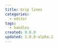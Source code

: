 ```yaml
---
title: Grip lines
categories:
  - editor
tags:
  - handles
created: 0.8.0
updated: 1.0.0-alpha.1
---
```

